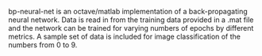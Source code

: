 bp-neural-net is an octave/matlab implementation of a back-propagating neural network.  Data is read in from the training data provided in a .mat file and the network can be trained for varying numbers of epochs by different metrics.  A sample set of data is included for image classification of the numbers from 0 to 9.
